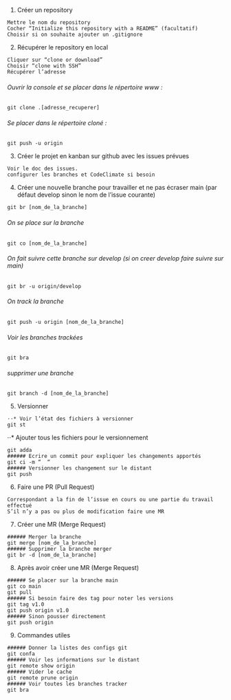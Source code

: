 1. Créer un repository
```
Mettre le nom du repository
Cocher “Initialize this repository with a README” (facultatif)
Choisir si on souhaite ajouter un .gitignore
```

2. Récupérer le repository en local
```
Cliquer sur “clone or download”
Choisir “clone with SSH”
Récupérer l’adresse 
```
###### Ouvrir la console et se  placer dans le répertoire www :
```
git clone .[adresse_recuperer]
```
###### Se placer dans le répertoire cloné :
```
git push -u origin
```

3. Créer le projet en kanban sur github avec les issues prévues
```
Voir le doc des issues.
configurer les branches et CodeClimate si besoin
```

4. Créer une nouvelle branche pour travailler et ne pas écraser main (par défaut develop sinon le nom de l’issue courante)
```
git br [nom_de_la_branche]
```
###### On se place sur la branche 
```
git co [nom_de_la_branche]
```
###### On fait suivre cette branche sur develop (si on creer develop faire suivre sur main)
```
git br -u origin/develop
```
###### On track la branche 
```
git push -u origin [nom_de_la_branche]
```
###### Voir les branches trackées 
```
git bra
```
###### supprimer une branche
```
git branch -d [nom_de_la_branche]
```

5. Versionner
```
⋅⋅* Voir l’état des fichiers à versionner
git st
```
⋅⋅* Ajouter tous les fichiers pour le versionnement
```
git adda
###### Ecrire un commit pour expliquer les changements apportés
git ci -m “  “
###### Versionner les changement sur le distant
git push
```

6. Faire une PR (Pull Request)
```
Correspondant a la fin de l’issue en cours ou une partie du travail effectué
S’il n’y a pas ou plus de modification faire une MR 
```

7. Créer une MR (Merge Request)
```
###### Merger la branche
git merge [nom_de_la_branche]
###### Supprimer la branche merger
git br -d [nom_de_la_branche]
```

8. Après avoir créer une MR (Merge Request)
```
###### Se placer sur la branche main
git co main
git pull
###### Si besoin faire des tag pour noter les versions 
git tag v1.0
git push origin v1.0
###### Sinon pousser directement 
git push origin
```

9. Commandes utiles
```
###### Donner la listes des configs git
git confa
###### Voir les informations sur le distant
git remote show origin
###### Vider le cache
git remote prune origin 
###### Voir toutes les branches tracker
git bra
```

